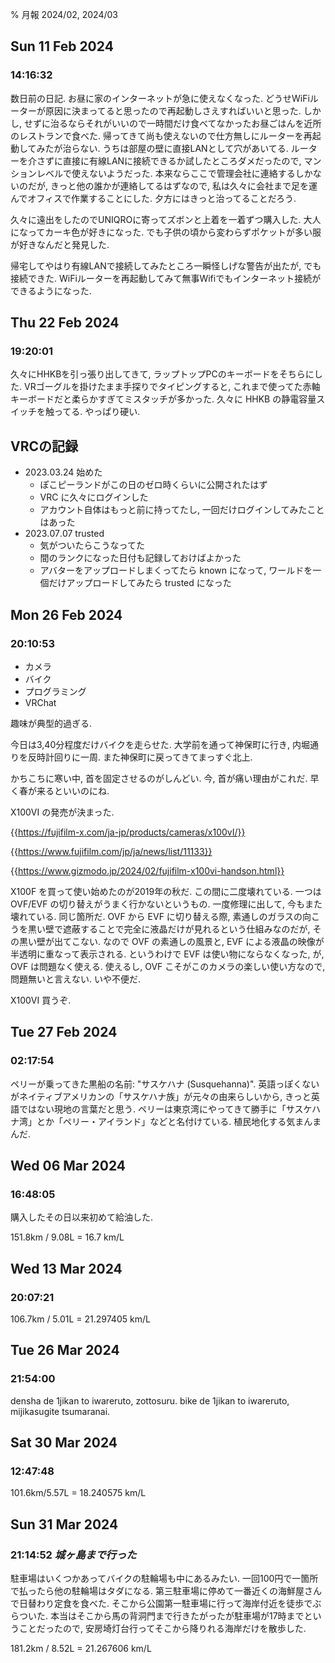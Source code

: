 % 月報 2024/02, 2024/03

## Sun 11 Feb 2024
### 14:16:32

数日前の日記.
お昼に家のインターネットが急に使えなくなった.
どうせWiFiルーターが原因に決まってると思ったので再起動しさえすればいいと思った.
しかし, せずに治るならそれがいいので一時間だけ食べてなかったお昼ごはんを近所のレストランで食べた.
帰ってきて尚も使えないので仕方無しにルーターを再起動してみたが治らない.
うちは部屋の壁に直接LANとして穴があいてる.
ルーターを介さずに直接に有線LANに接続できるか試したところダメだったので, マンションレベルで使えないようだった.
本来ならここで管理会社に連絡するしかないのだが, きっと他の誰かが連絡してるはずなので,
私は久々に会社まで足を運んでオフィスで作業することにした.
夕方にはきっと治ってることだろう.

久々に遠出をしたのでUNIQROに寄ってズボンと上着を一着ずつ購入した.
大人になってカーキ色が好きになった.
でも子供の頃から変わらずポケットが多い服が好きなんだと発見した.

帰宅してやはり有線LANで接続してみたところ一瞬怪しげな警告が出たが, でも接続できた.
WiFiルーターを再起動してみて無事Wifiでもインターネット接続ができるようになった.

## Thu 22 Feb 2024
### 19:20:01

久々にHHKBを引っ張り出してきて, ラップトップPCのキーボードをそちらにした.
VRゴーグルを掛けたまま手探りでタイピングすると, これまで使ってた赤軸キーボードだと柔らかすぎてミスタッチが多かった.
久々に HHKB の静電容量スイッチを触ってる.
やっぱり硬い.

## VRCの記録

- 2023․03․24 始めた
    - ぽこピーランドがこの日のゼロ時くらいに公開されたはず
    - VRC に久々にログインした
    - アカウント自体はもっと前に持ってたし, 一回だけログインしてみたことはあった
- 2023․07․07 trusted
    - 気がついたらこうなってた
    - 間のランクになった日付も記録しておけばよかった
    - アバターをアップロードしまくってたら known になって, ワールドを一個だけアップロードしてみたら trusted になった

## Mon 26 Feb 2024
### 20:10:53

- カメラ
- バイク
- プログラミング
- VRChat

趣味が典型的過ぎる.

今日は3,40分程度だけバイクを走らせた.
大学前を通って神保町に行き, 内堀通りを反時計回りに一周.
また神保町に戻ってきてまっすぐ北上.

かちこちに寒い中, 首を固定させるのがしんどい.
今, 首が痛い理由がこれだ.
早く春が来るといいのにね.

X100VI の発売が決まった.

{{https://fujifilm-x.com/ja-jp/products/cameras/x100vI/}}

{{https://www.fujifilm.com/jp/ja/news/list/11133}}

{{https://www.gizmodo.jp/2024/02/fujifilm-x100vi-handson.html}}

X100F を買って使い始めたのが2019年の秋だ.
この間に二度壊れている.
一つは OVF/EVF の切り替えがうまく行かないというもの.
一度修理に出して, 今もまた壊れている.
同じ箇所だ.
OVF から EVF に切り替える際, 素通しのガラスの向こうを黒い壁で遮蔽することで完全に液晶だけが見れるという仕組みなのだが, その黒い壁が出てこない.
なので OVF の素通しの風景と, EVF による液晶の映像が半透明に重なって表示される.
というわけで EVF は使い物にならなくなった, が, OVF は問題なく使える.
使えるし, OVF こそがこのカメラの楽しい使い方なので, 問題無いと言えない. いや不便だ.

X100VI 買うぞ.

## Tue 27 Feb 2024
### 02:17:54

ペリーが乗ってきた黒船の名前: "サスケハナ (Susquehanna)".
英語っぽくないがネイティブアメリカンの「サスケハナ族」が元々の由来らしいから, きっと英語ではない現地の言葉だと思う.
ペリーは東京湾にやってきて勝手に「サスケハナ湾」とか「ペリー・アイランド」などと名付けている.
植民地化する気まんまんだ.

## Wed 06 Mar 2024
### 16:48:05

購入したその日以来初めて給油した.

151.8km / 9.08L = 16.7 km/L

## Wed 13 Mar 2024
### 20:07:21

106.7km / 5.01L = 21.297405 km/L

## Tue 26 Mar 2024
### 21:54:00

densha de 1jikan to iwareruto, zottosuru.
bike de 1jikan to iwareruto, mijikasugite tsumaranai.


## Sat 30 Mar 2024
### 12:47:48

101.6km/5.57L = 18.240575 km/L

## Sun 31 Mar 2024
### 21:14:52 *城ヶ島まで行った*

駐車場はいくつかあってバイクの駐輪場も中にあるみたい.
一回100円で一箇所で払ったら他の駐輪場はタダになる.
第三駐車場に停めて一番近くの海鮮屋さんで日替わり定食を食べた.
そこから公園第一駐車場に行って海岸付近を徒歩でぶらついた.
本当はそこから馬の背洞門まで行きたがったが駐車場が17時までということだったので,
安房埼灯台行ってそこから降りれる海岸だけを散歩した.

181.2km / 8.52L = 21.267606 km/L


